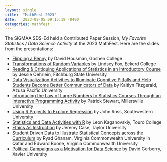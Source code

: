 ```yaml
---
layout: single
title:  "MathFest 2023"
date:   2023-08-05 09:15:19 -0400
categories: mathfest
---
```


The SIGMAA SDS-Ed held a Contributed Paper Session, *My Favorite Statistics / Data Science Activity* at the 2023 MathFest. Here are the slides from the presentations:

- [Flipping a Penny](/slides/mathfest2023/Flipping_a_Penny_Slides.pdf) by David Housman, Goshen College
- [Transformations of Random Variables](/slides/mathfest2023/My%20Favorite%20Statistics%20Activity.pdf) by Lindsey Fox, Eckerd College
- [Reading & Critiquing Applications of Statistics in an Introductory Course](/slides/mathfest2023/Reading%20and%20Critiquing%20Applications%20of%20Statistics%20in%20an%20Introductory%20Course.pdf) by Jessie Oehrlein, Fitchburg State University
- [Data Visualization Activities to Illuminate Cognitive Pitfalls and Help Students Become Better Communicators of Data](/slides/mathfest2023/Data_visualization_tips.pptx) by Kaitlyn Fitzgerald, Azusa Pacific University
- [Introducing the Law of Large Numbers to Statistics Courses Through an Interactive Programming Activity](/slides/mathfest2023/Stewart%20LLN.pdf) by Patrick Stewart, Millersville University
- [Using R Projects to Explore Regression](/slides/mathfest2023/MathFest%202023%20Using%20R%20Projects%20to%20Explore%20Regression.pdf) by John Ross, Southwestern University
- [Statistics and Data Activities with R](/slides/mathfest2023/MathFest23StatisticsR.pptx) by Leon Kaganovskiy, Touro College
- [Ethics As Instruction](/slides/mathfest2023/ethics_as_instruction_mthfst.pptx) by Jeremy Case, Taylor University
- [Student Driven Data to Illustrate Statistical Concepts across the Curriculum](/slides/mathfest2023/Tampa1-Ghanam.pptx) by Ryad Ghanam, Virginia Commonwealth University in Qatar and Edward Boone, Virginia Commonwealth University
- [Political Campaigns as a Motivation for Data Science](/slides/mathfest2023/2023.08.04_Gerberry_MathFest.pdf) by David Gerberry, Xavier University

